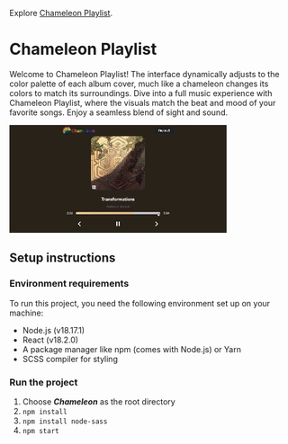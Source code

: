 Explore [Chameleon Playlist](http://).

# Chameleon Playlist

Welcome to Chameleon Playlist! The interface dynamically adjusts to the color palette of each album cover, much like a chameleon changes its colors to match its surroundings. Dive into a full music experience with Chameleon Playlist, where the visuals match the beat and mood of your favorite songs. Enjoy a seamless blend of sight and sound.

![Chameleon Logo](Chameleon.gif)

## Setup instructions

### Environment requirements

To run this project, you need the following environment set up on your machine:

- Node.js (v18.17.1)
- React (v18.2.0)
- A package manager like npm (comes with Node.js) or Yarn
- SCSS compiler for styling

### Run the project

1. Choose ***Chameleon*** as the root directory
2. ```npm install```
3. ```npm install node-sass```
4. ```npm start```